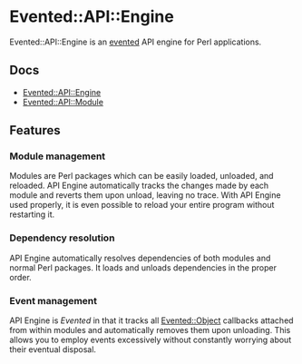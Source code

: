 # Evented::API::Engine

Evented::API::Engine is an [evented](#event-management)
API engine for Perl applications.

## Docs

* [Evented::API::Engine](doc/engine.pod)
* [Evented::API::Module](doc/module.pod)

## Features

### Module management

Modules are Perl packages which can be easily loaded, unloaded, and reloaded.
API Engine automatically tracks the changes made by each module and reverts them
upon unload, leaving no trace. With API Engine used properly, it is even
possible to reload your entire program without restarting it.

### Dependency resolution

API Engine automatically resolves dependencies of both modules and normal Perl
packages. It loads and unloads dependencies in the proper order.

### Event management

API Engine is *Evented* in that it tracks all
[Evented::Object](https://github.com/cooper/evented-object) callbacks attached
from within modules and automatically removes them upon unloading. This allows
you to employ events excessively without constantly worrying about their
eventual disposal.
